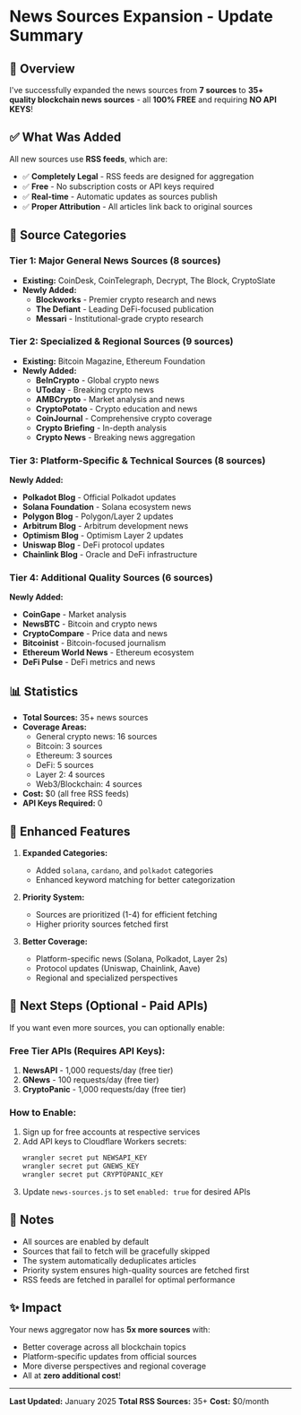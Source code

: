 # News Sources Expansion - Update Summary

## 📰 Overview

I've successfully expanded the news sources from **7 sources** to **35+ quality blockchain news sources** - all **100% FREE** and requiring **NO API KEYS**!

## ✅ What Was Added

All new sources use **RSS feeds**, which are:
- ✅ **Completely Legal** - RSS feeds are designed for aggregation
- ✅ **Free** - No subscription costs or API keys required
- ✅ **Real-time** - Automatic updates as sources publish
- ✅ **Proper Attribution** - All articles link back to original sources

## 🎯 Source Categories

### **Tier 1: Major General News Sources** (8 sources)
- **Existing:** CoinDesk, CoinTelegraph, Decrypt, The Block, CryptoSlate
- **Newly Added:**
  - **Blockworks** - Premier crypto research and news
  - **The Defiant** - Leading DeFi-focused publication
  - **Messari** - Institutional-grade crypto research

### **Tier 2: Specialized & Regional Sources** (9 sources)
- **Existing:** Bitcoin Magazine, Ethereum Foundation
- **Newly Added:**
  - **BeInCrypto** - Global crypto news
  - **UToday** - Breaking crypto news
  - **AMBCrypto** - Market analysis and news
  - **CryptoPotato** - Crypto education and news
  - **CoinJournal** - Comprehensive crypto coverage
  - **Crypto Briefing** - In-depth analysis
  - **Crypto News** - Breaking news aggregation

### **Tier 3: Platform-Specific & Technical Sources** (8 sources)
**Newly Added:**
- **Polkadot Blog** - Official Polkadot updates
- **Solana Foundation** - Solana ecosystem news
- **Polygon Blog** - Polygon/Layer 2 updates
- **Arbitrum Blog** - Arbitrum development news
- **Optimism Blog** - Optimism Layer 2 updates
- **Uniswap Blog** - DeFi protocol updates
- **Chainlink Blog** - Oracle and DeFi infrastructure

### **Tier 4: Additional Quality Sources** (6 sources)
**Newly Added:**
- **CoinGape** - Market analysis
- **NewsBTC** - Bitcoin and crypto news
- **CryptoCompare** - Price data and news
- **Bitcoinist** - Bitcoin-focused journalism
- **Ethereum World News** - Ethereum ecosystem
- **DeFi Pulse** - DeFi metrics and news

## 📊 Statistics

- **Total Sources:** 35+ news sources
- **Coverage Areas:**
  - General crypto news: 16 sources
  - Bitcoin: 3 sources
  - Ethereum: 3 sources
  - DeFi: 5 sources
  - Layer 2: 4 sources
  - Web3/Blockchain: 4 sources
- **Cost:** $0 (all free RSS feeds)
- **API Keys Required:** 0

## 🔧 Enhanced Features

1. **Expanded Categories:**
   - Added `solana`, `cardano`, and `polkadot` categories
   - Enhanced keyword matching for better categorization

2. **Priority System:**
   - Sources are prioritized (1-4) for efficient fetching
   - Higher priority sources fetched first

3. **Better Coverage:**
   - Platform-specific news (Solana, Polkadot, Layer 2s)
   - Protocol updates (Uniswap, Chainlink, Aave)
   - Regional and specialized perspectives

## 🚀 Next Steps (Optional - Paid APIs)

If you want even more sources, you can optionally enable:

### **Free Tier APIs** (Requires API Keys):
1. **NewsAPI** - 1,000 requests/day (free tier)
2. **GNews** - 100 requests/day (free tier)
3. **CryptoPanic** - 1,000 requests/day (free tier)

### **How to Enable:**
1. Sign up for free accounts at respective services
2. Add API keys to Cloudflare Workers secrets:
   ```bash
   wrangler secret put NEWSAPI_KEY
   wrangler secret put GNEWS_KEY
   wrangler secret put CRYPTOPANIC_KEY
   ```
3. Update `news-sources.js` to set `enabled: true` for desired APIs

## 📝 Notes

- All sources are enabled by default
- Sources that fail to fetch will be gracefully skipped
- The system automatically deduplicates articles
- Priority system ensures high-quality sources are fetched first
- RSS feeds are fetched in parallel for optimal performance

## ✨ Impact

Your news aggregator now has **5x more sources** with:
- Better coverage across all blockchain topics
- Platform-specific updates from official sources
- More diverse perspectives and regional coverage
- All at **zero additional cost**!

---

**Last Updated:** January 2025
**Total RSS Sources:** 35+
**Cost:** $0/month

